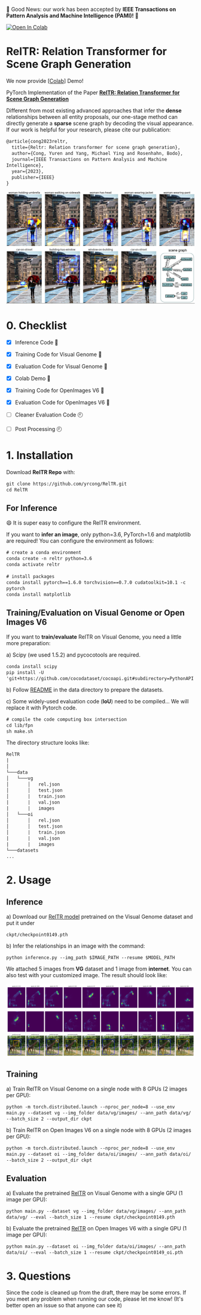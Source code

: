 :tada: Good News: our work has been accepted by **IEEE Transactions on Pattern Analysis and Machine Intelligence (PAMI)!** :tada:

[![Open In Colab](https://colab.research.google.com/assets/colab-badge.svg)](https://colab.research.google.com/drive/1-U642OoCyb8OSM8nx9lme49dmWa_aUcU?usp=sharing)
# RelTR: Relation Transformer for Scene Graph Generation

We now provide [[Colab](https://colab.research.google.com/drive/1-U642OoCyb8OSM8nx9lme49dmWa_aUcU?usp=sharing)] Demo! 

PyTorch Implementation of the Paper [**RelTR: Relation Transformer for Scene Graph Generation**](https://arxiv.org/abs/2201.11460v3)

Different from most existing advanced approaches that infer the **dense** relationships between all entity proposals, our one-stage method can directly generate a **sparse** scene graph by decoding the visual appearance. If our work is helpful for your research, please cite our publication:
```
@article{cong2023reltr,
  title={Reltr: Relation transformer for scene graph generation},
  author={Cong, Yuren and Yang, Michael Ying and Rosenhahn, Bodo},
  journal={IEEE Transactions on Pattern Analysis and Machine Intelligence},
  year={2023},
  publisher={IEEE}
}
```

<p align="center">
  <img src="demo/demo.png">
</p>

# 0. Checklist

- [x] Inference Code :tada:
- [x] Training Code for Visual Genome :tada:
- [x] Evaluation Code for Visual Genome :tada:
- [x] Colab Demo :tada:
- [x] Training Code for OpenImages V6 :tada:
- [x] Evaluation Code for OpenImages V6 :tada:
- [ ] Cleaner Evaluation Code :clock9:
- [ ] Post Processing :clock9:


# 1. Installation
Download **RelTR Repo** with:
```
git clone https://github.com/yrcong/RelTR.git
cd RelTR
```

## For Inference
:smile: It is super easy to configure the RelTR environment.

If you want to **infer an image**, only python=3.6, PyTorch=1.6 and matplotlib are required!
You can configure the environment as follows:
```
# create a conda environment 
conda create -n reltr python=3.6
conda activate reltr

# install packages
conda install pytorch==1.6.0 torchvision==0.7.0 cudatoolkit=10.1 -c pytorch
conda install matplotlib
```

## Training/Evaluation on Visual Genome or Open Images V6
If you want to **train/evaluate** RelTR on Visual Genome, you need a little more preparation:

a) Scipy (we used 1.5.2) and pycocotools are required. 
```
conda install scipy
pip install -U 'git+https://github.com/cocodataset/cocoapi.git#subdirectory=PythonAPI'
```
b) Follow [README](https://github.com/yrcong/RelTR/blob/main/data/README.md) in the data directory to prepare the datasets.

c) Some widely-used evaluation code (**IoU**) need to be compiled... We will replace it with Pytorch code.
```
# compile the code computing box intersection
cd lib/fpn
sh make.sh
```

The directory structure looks like:
```
RelTR
| 
│
└───data
│   └───vg
│       │   rel.json
│       │   test.json
│       |   train.json
|       |   val.json
|       |   images
│   └───oi
│       │   rel.json
│       │   test.json
│       |   train.json
|       |   val.json
|       |   images
└───datasets    
... 
```

# 2. Usage

## Inference
a) Download our [RelTR model](https://drive.google.com/file/d/1id6oD_iwiNDD6HyCn2ORgRTIKkPD3tUD/view) pretrained on the Visual Genome dataset and put it under 
```
ckpt/checkpoint0149.pth
```
b) Infer the relationships in an image with the command:
```
python inference.py --img_path $IMAGE_PATH --resume $MODEL_PATH
```
We attached 5 images from **VG** dataset and 1 image from **internet**. You can also test with your customized image. The result should look like:
<p align="center">
  <img src="demo/vg1_pred.png">
</p>

## Training
a) Train RelTR on Visual Genome on a single node with 8 GPUs (2 images per GPU):
```
python -m torch.distributed.launch --nproc_per_node=8 --use_env main.py --dataset vg --img_folder data/vg/images/ --ann_path data/vg/ --batch_size 2 --output_dir ckpt
```
b) Train RelTR on Open Images V6 on a single node with 8 GPUs (2 images per GPU):
```
python -m torch.distributed.launch --nproc_per_node=8 --use_env main.py --dataset oi --img_folder data/oi/images/ --ann_path data/oi/ --batch_size 2 --output_dir ckpt
```

## Evaluation
a) Evaluate the pretrained [RelTR](https://drive.google.com/file/d/1id6oD_iwiNDD6HyCn2ORgRTIKkPD3tUD/view) on Visual Genome with a single GPU (1 image per GPU):
```
python main.py --dataset vg --img_folder data/vg/images/ --ann_path data/vg/ --eval --batch_size 1 --resume ckpt/checkpoint0149.pth
```

b) Evaluate the pretrained [RelTR](https://drive.google.com/file/d/1pcoUnR0XWsvM9lJZ5f93N5TKHkLdjtnb/view?usp=share_link) on Open Images V6 with a single GPU (1 image per GPU):
```
python main.py --dataset oi --img_folder data/oi/images/ --ann_path data/oi/ --eval --batch_size 1 --resume ckpt/checkpoint0149_oi.pth
```

# 3. Questions
Since the code is cleaned up from the draft, there may be some errors.
If you meet any problem when running our code, please let me know! (It's better open an issue so that anyone can see it)
